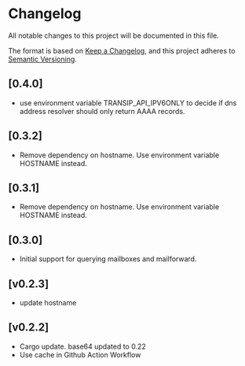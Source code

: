 # Changelog

All notable changes to this project will be documented in this file.

The format is based on [Keep a Changelog](https://keepachangelog.com/en/1.0.0/),
and this project adheres to [Semantic Versioning](https://semver.org/spec/v2.0.0.html).

## [0.4.0]

- use environment variable TRANSIP_API_IPV6ONLY to decide
if dns address resolver should only return AAAA records.

## [0.3.2]

- Remove dependency on hostname. Use environment variable HOSTNAME instead.

## [0.3.1]

- Remove dependency on hostname. Use environment variable HOSTNAME instead.

## [0.3.0]

- Initial support for querying mailboxes and mailforward.

## [v0.2.3]

- update hostname

## [v0.2.2]

- Cargo update. base64 updated to 0.22
- Use cache in Github Action Workflow
